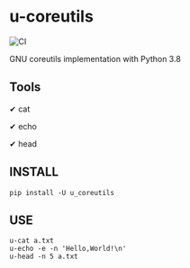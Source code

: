 # u-coreutils

![CI](https://github.com/duyixian1234/u-coreutils/workflows/CI/badge.svg?branch=master)

GNU coreutils implementation with Python 3.8

## Tools

✔ cat

✔ echo

✔ head

## INSTALL

```shell
pip install -U u_coreutils
```

## USE

```shell
u-cat a.txt
u-echo -e -n 'Hello,World!\n'
u-head -n 5 a.txt
```
